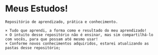 # Meus Estudos!
    Repositório de aprendizado, prática e conhecimento.

    × Tudo que aprendi, a forma como e resultado do meu aprendizado!
    × O intuito desse repositório não é ensinar, mas sim compartilhá-lo com vocês, para que possam até mesmo usar!
    × Conforme novos conhecimentos adquiridos, estarei atualizando as pastas desse repositório;
